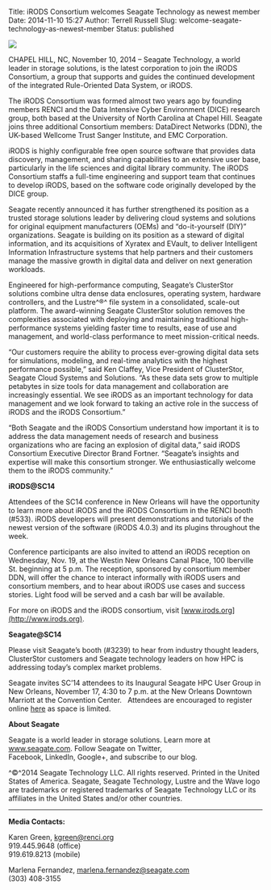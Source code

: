 Title: iRODS Consortium welcomes Seagate Technology as newest member
Date: 2014-11-10 15:27
Author: Terrell Russell
Slug: welcome-seagate-technology-as-newest-member
Status: published

<div class="full_image"><img src="{static}/uploads/2014/09/seagate_2c_pos-R1-300x96.jpg" /></div>

CHAPEL HILL, NC, November 10, 2014 – Seagate Technology, a world leader
in storage solutions, is the latest corporation to join the iRODS
Consortium, a group that supports and guides the continued development
of the integrated Rule-Oriented Data System, or iRODS.  
<!--more-->

The iRODS Consortium was formed almost two years ago by founding members
RENCI and the Data Intensive Cyber Environment (DICE) research group,
both based at the University of North Carolina at Chapel Hill. Seagate
joins three additional Consortium members: DataDirect Networks (DDN),
the UK-based Wellcome Trust Sanger Institute, and EMC Corporation.

iRODS is highly configurable free open source software that provides
data discovery, management, and sharing capabilities to an extensive
user base, particularly in the life sciences and digital library
community. The iRODS Consortium staffs a full-time engineering and
support team that continues to develop iRODS, based on the software code
originally developed by the DICE group.

Seagate recently announced it has further strengthened its position as a
trusted storage solutions leader by delivering cloud systems and
solutions for original equipment manufacturers (OEMs) and
“do-it-yourself (DIY)” organizations. Seagate is building on its
position as a steward of digital information, and its acquisitions of
Xyratex and EVault, to deliver Intelligent Information Infrastructure
systems that help partners and their customers manage the massive growth
in digital data and deliver on next generation workloads.

Engineered for high-performance computing, Seagate’s ClusterStor
solutions combine ultra dense data enclosures, operating system,
hardware controllers, and the Lustre^®^ file system in a consolidated,
scale-out platform. The award-winning Seagate ClusterStor solution
removes the complexities associated with deploying and maintaining
traditional high-performance systems yielding faster time to results,
ease of use and management, and world-class performance to meet
mission-critical needs.

“Our customers require the ability to process ever-growing digital data
sets for simulations, modeling, and real-time analytics with the highest
performance possible,” said Ken Claffey, Vice President of ClusterStor,
Seagate Cloud Systems and Solutions. “As these data sets grow to
multiple petabytes in size tools for data management and collaboration
are increasingly essential. We see iRODS as an important technology for
data management and we look forward to taking an active role in the
success of iRODS and the iRODS Consortium.”

“Both Seagate and the iRODS Consortium understand how important it is to
address the data management needs of research and business organizations
who are facing an explosion of digital data,” said iRODS Consortium
Executive Director Brand Fortner. “Seagate’s insights and expertise will
make this consortium stronger. We enthusiastically welcome them to the
iRODS community.”

**iRODS@SC14**

Attendees of the SC14 conference in New Orleans will have the
opportunity to learn more about iRODS and the iRODS Consortium in the
RENCI booth (\#533). iRODS developers will present demonstrations and
tutorials of the newest version of the software (iRODS 4.0.3) and its
plugins throughout the week.

Conference participants are also invited to attend an iRODS reception on
Wednesday, Nov. 19, at the Westin New Orleans Canal Place, 100 Iberville
St. beginning at 5 p.m. The reception, sponsored by consortium member
DDN, will offer the chance to interact informally with iRODS users and
consortium members, and to hear about iRODS use cases and success
stories. Light food will be served and a cash bar will be available.

For more on iRODS and the iRODS consortium, visit
[www.irods.org](http://www.irods.org).

**Seagate@SC14**

Please visit Seagate’s booth (\#3239) to hear from industry thought
leaders, ClusterStor customers and Seagate technology leaders on how HPC
is addressing today’s complex market problems.

Seagate invites SC’14 attendees to its Inaugural Seagate HPC User Group
in New Orleans, November 17, 4:30 to 7 p.m. at the New Orleans Downtown
Marriott at the Convention Center.   Attendees are encouraged to
register online [here](http://pages.evault.com/HPC-User-Group.html) as
space is limited.

**About Seagate**

Seagate is a world leader in storage solutions. Learn more at
www.seagate.com. Follow Seagate on Twitter,
Facebook, LinkedIn, Google+, and subscribe to our blog.

^©^2014 Seagate Technology LLC. All rights reserved. Printed in the
United States of America. Seagate, Seagate Technology, Lustre and the
Wave logo are trademarks or registered trademarks of Seagate Technology
LLC or its affiliates in the United States and/or other countries.

* * * * *

**Media Contacts:**

Karen Green, <kgreen@renci.org>  
919.445.9648 (office)  
919.619.8213 (mobile)

Marlena Fernandez, <marlena.fernandez@seagate.com>  
(303) 408-3155
